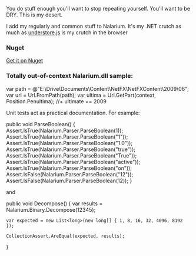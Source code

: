 You do stuff enough you'll want to stop repeating yourself. You'll want to be DRY. This is my desert.

I add my regularly and common stuff to Nalarium. It's my .NET crutch as much as [understore.js](http://underscorejs.org/) is my crutch in the browser

### Nuget

[Get it on Nuget](https://www.nuget.org/packages/Nalarium/)

### Totally out-of-context Nalarium.dll sample:

  var path = @"E:\Drive\Documents\Content\NetFX\NetFXContent\2009\06";
  var url = Url.FromPath(path);
  var ultima = Url.GetPart(context, Position.Penultima);
  //+ ultimate == 2009

Unit tests act as practical documentation. For example:


  public void ParseBoolean()
  {
    Assert.IsTrue(Nalarium.Parser.ParseBoolean(1));
    Assert.IsTrue(Nalarium.Parser.ParseBoolean("1"));
    Assert.IsTrue(Nalarium.Parser.ParseBoolean("1.0"));
    Assert.IsTrue(Nalarium.Parser.ParseBoolean("true"));
    Assert.IsTrue(Nalarium.Parser.ParseBoolean("True"));
    Assert.IsTrue(Nalarium.Parser.ParseBoolean("active"));
    Assert.IsTrue(Nalarium.Parser.ParseBoolean("on"));
    Assert.IsFalse(Nalarium.Parser.ParseBoolean("12"));
    Assert.IsFalse(Nalarium.Parser.ParseBoolean(12));
  }


and

  public void Decompose()
  {
    var results = Nalarium.Binary.Decompose(12345);

    var expected = new List<long>(new long[] { 1, 8, 16, 32, 4096, 8192 });

    CollectionAssert.AreEqual(expected, results);
  }
